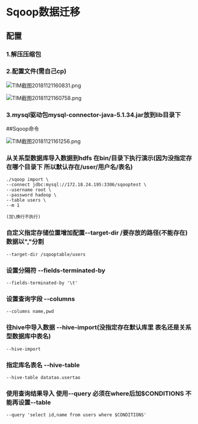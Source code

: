 
# Sqoop数据迁移

## 配置

### 1.解压压缩包

### 2.配置文件(需自己cp)

![TIM截图20181121160831.png](https://upload-images.jianshu.io/upload_images/14465950-07265abcf9c2aead.png?imageMogr2/auto-orient/strip%7CimageView2/2/w/1240)

![TIM截图20181121160758.png](https://upload-images.jianshu.io/upload_images/14465950-d40c9dcfbf9fd2f9.png?imageMogr2/auto-orient/strip%7CimageView2/2/w/1240)

### 3.mysql驱动包mysql-connector-java-5.1.34.jar放到lib目录下

##Sqoop命令

![TIM截图20181121161256.png](https://upload-images.jianshu.io/upload_images/14465950-16bddaae59ccf434.png?imageMogr2/auto-orient/strip%7CimageView2/2/w/1240)


### 从关系型数据库导入数据到hdfs 在bin/目录下执行演示(因为没指定存在哪个目录下 所以默认存在/user/用户名/表名)

	./sqoop import \
	--connect jdbc:mysql://172.18.24.195:3306/sqooptest \
	--username root \
	--password hadoop \
	--table users \
	--m 1
	
	(加\换行不执行)

### 自定义指定存储位置增加配置--target-dir /要存放的路径(不能存在)数据以","分割


	--target-dir /sqooptable/users 


### 设置分隔符  --fields-terminated-by

	--fields-terminated-by '\t' 


### 设置查询字段 --columns

	--columns name,pwd

### 往hive中导入数据 --hive-import(没指定存在默认库里 表名还是关系型数据库中表名)

	--hive-import

### 指定库名表名 --hive-table

	--hive-table datatao.usertao

### 使用查询结果导入 使用--query 必须在where后加$CONDITIONS 不能再设置--table

	--query 'select id,name from users where $CONDITIONS'